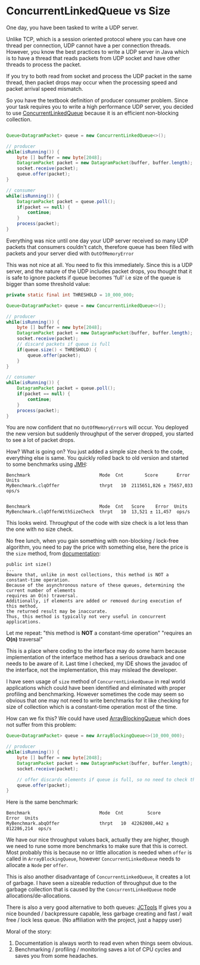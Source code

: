 # ConcurrentLinkedQueue vs Size

One day, you have been tasked to write a UDP server.

Unlike TCP, which is a session oriented protocol where you can have one thread per connection, UDP cannot have a per connection threads.
However, you know the best practices to write a UDP server in Java which is to have a thread that reads packets from UDP socket and have other threads to process the packet.


If you try to both read from socket and process the UDP packet in the same thread, then packet drops may occur when the processing speed and packet arrival speed mismatch.

So you have the textbook definition of producer consumer problem. Since your task requires you to write a high performance UDP server, you decided to use [ConcurrentLinkedQueue](https://docs.oracle.com/en/java/javase/21/docs/api/java.base/java/util/concurrent/ConcurrentLinkedQueue.html) because it is an efficient non-blocking collection.

```java

Queue<DatagramPacket> queue = new ConcurrentLinkedQueue<>();

// producer
while(isRunning()) {
    byte [] buffer = new byte[2048];
    DatagramPacket packet = new DatagramPacket(buffer, buffer.length);
    socket.receive(packet);
    queue.offer(packet);
}

// consumer
while(isRunning()) {
    DatagramPacket packet = queue.poll();
    if(packet == null) {
        continue;
    }
    process(packet);
}
```

Everything was nice until one day your UDP server received so many UDP packets that consumers couldn't catch, therefore queue has been filled with packets and your server died with `OutOfMemoryError`

This was not nice at all. You need to fix this immediately. 
Since this is a UDP server, and the nature of the UDP includes packet drops, you thought that it is safe to ignore packets if queue becomes 'full' i.e size of the queue is bigger than some threshold value:
```java
private static final int THRESHOLD = 10_000_000;

Queue<DatagramPacket> queue = new ConcurrentLinkedQueue<>();

// producer
while(isRunning()) {
    byte [] buffer = new byte[2048];
    DatagramPacket packet = new DatagramPacket(buffer, buffer.length);
    socket.receive(packet);
    // discard packets if queue is full
    if(queue.size() < THRESHOLD) {
        queue.offer(packet);
    }
}

// consumer
while(isRunning()) {
    DatagramPacket packet = queue.poll();
    if(packet == null) {
        continue;
    }
    process(packet);
}
```

You are now confident that no `OutOfMemoryError`s will occur.
You deployed the new version but suddenly throughput of the server dropped, you started to see a lot of packet drops.

How? What is going on? You just added a simple size check to the code, everything else is same.
You quickly rolled back to old version and started to some benchmarks using [JMH](https://github.com/openjdk/jmh):

```
Benchmark                          Mode  Cnt        Score       Error  Units
MyBenchmark.clqOffer               thrpt   10  2115651,826 ± 75657,033  ops/s


Benchmark                          Mode  Cnt   Score    Error  Units
MyBenchmark.clqOfferWithSizeCheck  thrpt   10  13,521 ± 11,457  ops/s
```

This looks weird. Throughput of the code with size check is a lot less than the one with no size check.

No free lunch, when you gain something with non-blocking / lock-free algorithm, you need to pay the price with something else, here the price is the `size` method, from [documentation](https://docs.oracle.com/en/java/javase/21/docs/api/java.base/java/util/concurrent/ConcurrentLinkedQueue.html#size()):
```
public int size()
...
Beware that, unlike in most collections, this method is NOT a constant-time operation. 
Because of the asynchronous nature of these queues, determining the current number of elements
requires an O(n) traversal. 
Additionally, if elements are added or removed during execution of this method, 
the returned result may be inaccurate. 
Thus, this method is typically not very useful in concurrent applications.
```

Let me repeat: "this method is **NOT** a constant-time operation" 
"requires an **O(n)** traversal"

This is a place where coding to the interface may do some harm because implementation of the interface method has a serious drawback and one needs to be aware of it.
Last time I checked, my IDE shows the javadoc of the interface, not the implementation, this may mislead the developer.

I have seen usage of `size` method of `ConcurrentLinkedQueue` in real world applications which could have been identified and eliminated with proper profiling and benchmarking.
However sometimes the code may seem so obvious that one may not need to write benchmarks for it like checking for size of collection which is a constant-time operation most of the time.

How can we fix this? We could have used [ArrayBlockingQueue](https://docs.oracle.com/en/java/javase/21/docs/api/java.base/java/util/concurrent/ArrayBlockingQueue.html) which does not suffer from this problem:
```java
Queue<DatagramPacket> queue = new ArrayBlockingQueue<>(10_000_000);

// producer
while(isRunning()) {
    byte [] buffer = new byte[2048];
    DatagramPacket packet = new DatagramPacket(buffer, buffer.length);
    socket.receive(packet);

    // offer discards elements if queue is full, so no need to check the size explicitly
    queue.offer(packet);
}
```

Here is the same benchmark:
```
Benchmark                          Mode  Cnt         Score        Error  Units
MyBenchmark.abqOffer               thrpt   10  42262008,442 ± 812286,214  ops/s
```

We have our nice throughput values back, actually they are higher, though we need to rune some more benchmarks to make sure that this is correct.
Most probably this is because no or little allocation is needed when `offer` is called in `ArrayBlockingQueue`, however `ConcurrentLinkedQueue` needs to allocate a `Node` per `offer`.

This is also another disadvantage of `ConcurrentLinkedQueue`, it creates a lot of garbage.
I have seen a sizeable reduction of throughput due to the garbage collection that is caused by the `ConcurrentLinkedQueue` node allocations/de-allocations.

There is also a very good alternative to both queues: [JCTools](https://github.com/JCTools/JCTools)
If gives you a nice bounded / backpressure capable, less garbage creating and fast / wait free / lock less queue.
(No affiliation with the project, just a happy user)

Moral of the story:
1. Documentation is always worth to read even when things seem obvious.
2. Benchmarking / profiling / monitoring saves a lot of CPU cycles and saves you from some headaches. 